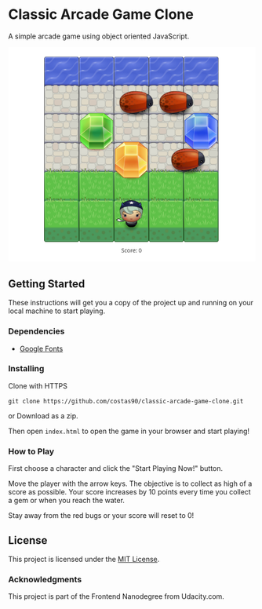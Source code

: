 # Classic Arcade Game Clone

A simple arcade game using object oriented JavaScript.

![Gameplay](images/app-screenshots/gameplay.PNG)

## Getting Started

These instructions will get you a copy of the project up and running on your local machine to start playing.

### Dependencies

* [Google Fonts](https://fonts.google.com/)

### Installing

Clone with HTTPS

```
git clone https://github.com/costas90/classic-arcade-game-clone.git
```

or Download as a zip.

Then open ```index.html``` to open the game in your browser and start playing!

### How to Play

First choose a character and click the "Start Playing Now!" button.

Move the player with the arrow keys. The objective is to collect as high
of a score as possible. Your score increases by 10 points every time you
collect a gem or when you reach the water.

Stay away from the red bugs or your score will reset to 0!

## License

This project is licensed under the [MIT License](License.md).

### Acknowledgments

This project is part of the Frontend Nanodegree from Udacity.com.
